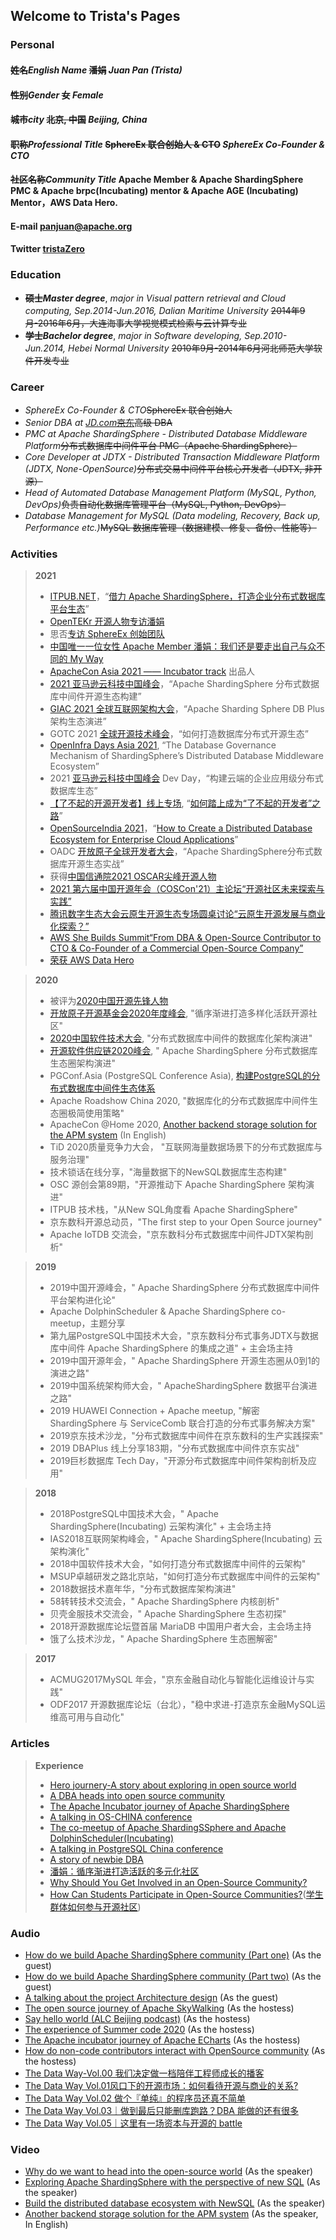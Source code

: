 ## Welcome to Trista's Pages

###  Personal

<!-- |                                |                           |
| :-----------------------------: | :------------------------: |
| Chinese Name: 潘娟              | English Name: Juan Pan   |
| Gender: Female                 | City: Beijing, China       |
| Job Title: SphereEx co-founder&CTO | Community Title:<br>Apache member & [Apache ShardingSphere](https://github.com/apache/shardingsphere) PMC & [Apache brpc](https://github.com/apache/incubator-brpc) mentor & [Apache AGE](https://github.com/apache/incubator-age) mentor|
| E-mail:<br><a href="mailto:panjuan@apache.org">panjuan@apache.org</a> | Twitter:<br>[tristaZero](https://twitter.com/tristaZero) | -->
#### **~~姓名~~*English Name*** ~~潘娟~~ *Juan Pan (Trista)*
#### **~~性别~~*Gender*** ~~女~~ *Female*
#### **~~城市~~*city*** ~~北京, 中国~~ *Beijing, China*
#### **~~职称~~*Professional Title*** ~~SphereEx 联合创始人 & CTO~~ *SphereEx Co-Founder & CTO*
#### **~~社区名称~~*Community Title*** Apache Member & Apache ShardingSphere PMC & Apache brpc(Incubating) mentor & Apache AGE (Incubating) Mentor，AWS Data Hero.
#### **E-mail** <a href="mailto:panjuan@apache.org">panjuan@apache.org</a>
#### **Twitter** [tristaZero](https://twitter.com/tristaZero)
    
###  Education

- **~~硕士~~*Master degree***, *major in Visual pattern retrieval and Cloud computing, Sep.2014-Jun.2016, Dalian Maritime University* ~~2014年9月-2016年6月，大连海事大学视觉模式检索与云计算专业~~
- **~~学士~~*Bachelor degree***, *major in Software developing, Sep.2010-Jun.2014, Hebei Normal University* ~~2010年9月-2014年6月河北师范大学软件开发专业~~

###  Career

- *SphereEx Co-Founder & CTO*~~SphereEx 联合创始人~~
- *Senior DBA at [JD.com](http://JD.com)*~~[京东](http://JD.com)高级 DBA~~
- *PMC at Apache ShardingSphere - Distributed Database Middleware Platform*~~分布式数据库中间件平台 PMC（Apache ShardingSphere）~~
- *Core Developer at JDTX - Distributed Transaction Middleware Platform (JDTX, None-OpenSource)*~~分布式交易中间件平台核心开发者（JDTX, 非开源）~~
- *Head of Automated Database Management Platform (MySQL, Python, DevOps)*~~负责自动化数据库管理平台（MySQL, Python, DevOps）~~
- *Database Management for MySQL (Data modeling, Recovery, Back up, Performance etc.)*~~MySQL 数据库管理（数据建模、修复、备份、性能等）~~

###  Activities

> **2021**    
> - [ITPUB.NET](https://mp.weixin.qq.com/s/dNQRNoKL-JsOwrQXvOqJUg)，“[借力 Apache ShardingSphere，打造企业分布式数据库平台生态](https://www.bilibili.com/video/BV1Yy4y147oi/)”
> - [OpenTEKr 开源人物专访潘娟](https://b23.tv/el3K3A)
> - 思否[专访 SphereEx 创始团队](https://segmentfault.com/a/1190000039999206)
> - [中国唯一一位女性 Apache Member 潘娟：我们还是要走出自己与众不同的 My Way](https://segmentfault.com/a/1190000040352390)
> - [ApacheCon Asia 2021 —— Incubator track](https://mp.weixin.qq.com/s/bADxdBh9533LZaKuRlRyUg) 出品人
> - [2021 亚马逊云科技中国峰会](https://giac.msup.com.cn/course?id=15253)，“Apache ShardingSphere 分布式数据库中间件开源生态构建”
> - [GIAC 2021 全球互联网架构大会](https://gotc.oschina.net/)，“Apache Sharding Sphere DB Plus 架构生态演进”
> - GOTC 2021 [全球开源技术峰会](https://2021.openinfra.asia/schedule.html)，“如何打造数据库分布式开源生态”
> - [OpenInfra Days Asia 2021](https://2021.openinfra.asia/schedule.html), “The Database Governance Mechanism of ShardingSphere’s Distributed Database Middleware Ecosystem”
> - 2021 [亚马逊云科技中国峰会](https://aws.amazon.com/cn/about-aws/events/summit2021/index_dev/) Dev Day，“构建云端的企业应用级分布式数据库生态”
> - [【了不起的开源开发者】线上专场](https://www.huodongxing.com/event/7613387577423?utm_source=主页&utm_medium=banner_291022504540&utm_campaign=homepage&qd=6628363043952&type=SITE_BANNER_AD_CLICK), “[如何踏上成为“了不起的开发者”之路](https://twitter.com/osidays/status/1444973692178599936)”
> - [OpenSourceIndia 2021](https://www.opensourceindia.in/conference-agenda-2021/)，“[How to Create a Distributed Database Ecosystem for Enterprise Cloud Applications](https://twitter.com/osidays/status/1444973692178599936)”
> - OADC [开放原子全球开发者大会](https://mp.weixin.qq.com/s/X4nOq5YmmMn9XMp_nItOpw)，“Apache ShardingSphere分布式数据库开源生态实战”
> - 获得[中国信通院2021 OSCAR尖峰开源人物](https://cdn.modb.pro/db/111305)
> - [2021 第六届中国开源年会（COSCon'21）主论坛“开源社区未来探索与实践”](https://www.bilibili.com/video/BV13T4y1d7dk?spm_id_from=333.999.0.0)
> - [腾讯数字生态大会云原生开源生态专场圆桌讨论“云原生开源发展与商业化探索？”](https://des.cloud.tencent.com/2021/?code=031h4e0001JePM176K100naEBn2h4e0m&state=STATE)
> - [AWS She Builds Summit“From DBA & Open-Source Contributor to CTO & Co-Founder of a Commercial Open-Source Company”](https://aws-shebuilds-summit-2021.splashthat.com/)
> - [荣获 AWS Data Hero](https://aws.amazon.com/cn/blogs/aws/meet-the-latest-aws-heroes-november-2021/)

> **2020**    
> - 被评为[2020中国开源先锋人物](https://mp.weixin.qq.com/s/f_0PuVsD8iOt3owfYU0xMg)
> - [开放原子开源基金会2020年度峰会](https://segmentfault.com/area/openatomcon-2020), "循序渐进打造多样化活跃开源社区"
> - [2020中国软件技术大会](http://www.softcon.cn), "分布式数据库中间件的数据库化架构演进"
> - [开源软件供应链2020峰会](https://isrc.iscas.ac.cn/summer2020/#/summitmeeting), " Apache ShardingSphere 分布式数据库生态圈架构演进"
> - PGConf.Asia (PostgreSQL Conference Asia), [构建PostgreSQL的分布式数据库中间件生态体系](https://mp.weixin.qq.com/s/7RpKbWPytzMH9VSgjxxCoA)
> - Apache Roadshow China 2020, "数据库化的分布式数据库中间件生态圈极简使用策略"
> - ApacheCon @Home 2020, [Another backend storage solution for the APM system](https://www.youtube.com/watch?v=OazS_3r3NM4&t=165s) (In English)
> - TiD 2020质量竞争力大会， "互联网海量数据场景下的分布式数据库与服务治理"
> - 技术锁话在线分享，"海量数据下的NewSQL数据库生态构建"
> - OSC 源创会第89期，"开源推动下 Apache ShardingSphere 架构演进"
> - ITPUB 技术栈，"从New SQL角度看 Apache ShardingSphere"
> - 京东数科开源总动员，"The first step to your Open Source journey"
> - Apache IoTDB 交流会，"京东数科分布式数据库中间件JDTX架构剖析"

> **2019**    
> - 2019中国开源峰会，" Apache ShardingSphere 分布式数据库中间件平台架构进化论"
> - Apache DolphinScheduler & Apache ShardingSphere co-meetup，主题分享
> - 第九届PostgreSQL中国技术大会，"京东数科分布式事务JDTX与数据库中间件 Apache ShardingSphere 的集成之道" + 主会场主持
> - 2019中国开源年会，" Apache ShardingSphere 开源生态圈从0到1的演进之路"
> - 2019中国系统架构师大会，" ApacheShardingSphere 数据平台演进之路"
> - 2019 HUAWEI Connection + Apache meetup, "解密 ShardingSphere 与 ServiceComb 联合打造的分布式事务解决方案"
> - 2019京东技术沙龙，"分布式数据库中间件在京东数科的生产实践探索"
> - 2019 DBAPlus 线上分享183期，"分布式数据库中间件京东实战"
> - 2019巨杉数据库 Tech Day，"开源分布式数据库中间件架构剖析及应用"

> **2018**    
> - 2018PostgreSQL中国技术大会，" Apache ShardingSphere(Incubating) 云架构演化" + 主会场主持
> - IAS2018互联网架构峰会，" Apache ShardingSphere(Incubating) 云架构演化"
> - 2018中国软件技术大会，"如何打造分布式数据库中间件的云架构"
> - MSUP卓越研发之路北京站，"如何打造分布式数据库中间件的云架构"
> - 2018数据技术嘉年华，"分布式数据库架构演进"
> - 58转转技术交流会，" Apache ShardingSphere 内核剖析"
> - 贝壳金服技术交流会，" Apache ShardingSphere 生态初探"
> - 2018开源数据库论坛暨首届 MariaDB 中国用户者大会，主会场主持
> - 饿了么技术沙龙，" Apache ShardingSphere 生态圈解密"

> **2017**  
> - ACMUG2017MySQL 年会，"京东金融自动化与智能化运维设计与实践"
> - ODF2017 开源数据库论坛（台北），"稳中求进-打造京东金融MySQL运维高可用与自动化"

###  Articles

> **Experience**
> - [Hero journery-A story about exploring in open source world](https://mp.weixin.qq.com/s/0DpzNxrf_lZktBDv1TnWUg)
> - [A DBA heads into open source community](https://mp.weixin.qq.com/s/KRjKlDEHJWcK1-oXf2k_8A)
> - [The Apache Incubator journey of Apache ShardingSphere](https://mp.weixin.qq.com/s/0DpzNxrf_lZktBDv1TnWUg)
> - [A talking in OS-CHINA conference](https://mp.weixin.qq.com/s/UaFpCMv_UI_QH4RVhJPdew)
> - [The co-meetup of Apache ShardingSSphere and Apache DolphinScheduler(Incubating)](https://mp.weixin.qq.com/s/PZ2vOMsyO_SbBBelMsPAFA)
> - [A talking in PostgreSQL China conference](https://blog.csdn.net/ShardingSphere/article/details/103360185)
> - [A story of newbie DBA](https://mp.weixin.qq.com/s/1akzby9OaFuv3hn-2RFQ8A)
> - [潘娟：循序渐进打造活跃的多元化社区](https://mp.weixin.qq.com/s/uVz_UU5roropVrCSg0X91A)
> - [Why Should You Get Involved in an Open-Source Community?](https://medium.com/nerd-for-tech/why-should-you-get-involved-in-an-open-source-community-f5516657324)
> - [How Can Students Participate in Open-Source Communities?](https://shardingsphere.medium.com/how-can-students-participate-in-open-source-communities-ff30a08169ef)([学生群体如何参与开源社区](https://mp.weixin.qq.com/s/aWSY0xD6A_-vxOghznd8xQ))

<!-- > **Technique**
> - [The practice solution of Apache ShardingSphere for JD.com](https://www.infoq.cn/article/1QvyzW9W*YuF685kYBkq)
> - [How to mask sensitive data by means of Apache ShardingSphere](https://dbaplus.cn/news-159-2704-1.html)
> - [A great idea to design the automatic executor engine of Apache ShardingSphere](https://mp.weixin.qq.com/s/hIKZPJDfGfeduW4frwVN_w)
> - [Distributed shared memory](https://mp.weixin.qq.com/s/pL_bDesG9eQPkMDPCFfVPQ) (Translation) -->

###  Audio
- [How do we build Apache ShardingSphere community (Part one)](https://www.ximalaya.com/keji/37853515/304115934) (As the guest)
- [How do we build Apache ShardingSphere community (Part two)](https://www.ximalaya.com/keji/37853515/308619842) (As the guest)
- [A talking about the project Architecture design](http://xima.tv/ck62Vv?_sonic=0) (As the guest)
- [The open source journey of Apache SkyWalking](https://mp.weixin.qq.com/s/QPNEPYpeyepGfTc8X6ofJQ) (As the hostess)
- [Say hello world (ALC Beijing podcast)](http://xima.tv/mWthIo?_sonic=0) (As the hostess)
- [The experience of Summer code 2020](https://mp.weixin.qq.com/s/4IMWAyH0yMgzXRX0a-_00w) (As the hostess)
- [The Apache incubator journey of Apache ECharts](https://mp.weixin.qq.com/s/B1Pr7f4ncbfaivTTS8-Xyg) (As the hostess)
- [How do non-code contributors interact with OpenSource community](https://mp.weixin.qq.com/s/4fpJSfvHjE9WKIqeGpkEKQ) (As the hostess)
- [The Data Way-Vol.00 我们决定做一档陪伴工程师成长的播客](https://m.ximalaya.com/share/sound/435169174?cId=18&albumIds=51321288%2C34477950%2C20119986&uid=337295925&shrdv=oZTIywMGVFqiG-vYZW71Tz4T493I&shrh5=weixin&subType=1015&shrid=17abe7868a3a9c8&shrdh=3&shrpid=BUC3HF56UESZ6C9QHRK&commandShareId=dd58c431bdf0ebe8d07400936330ce75&shareTime=1626693200035&shareLevel=1)
- [The Data Way Vol.01风口下的开源市场：如何看待开源与商业的关系?](http://xima.tv/1_nHe22L?_sonic=0)
- [The Data Way Vol.02 做个『单纯』的程序员还真不简单](http://xima.tv/1_jqgNQn?_sonic=0)
- [The Data Way Vol.03｜做到最后只能删库跑路？DBA 能做的还有很多](http://xima.tv/1_AvNnul?_sonic=0)
- [The Data Way Vol.05｜这里有一场资本与开源的 battle](http://xima.tv/1_B65poz?_sonic=0)

###  Video
- [Why do we want to head into the open-source world](https://b23.tv/tQeLJQ) (As the speaker)
- [Exploring Apache ShardingSphere with the perspective of new SQL](https://b23.tv/My70PT) (As the speaker)
- [Build the distributed database ecosystem with NewSQL](https://www.bilibili.com/video/BV19z411e743) (As the speaker)
- [Another backend storage solution for the APM system](https://www.youtube.com/watch?v=OazS_3r3NM4&list=PLU2OcwpQkYCwH0supvkpx6uLMDYuaxnbW&index=2) (As the speaker, In English)
